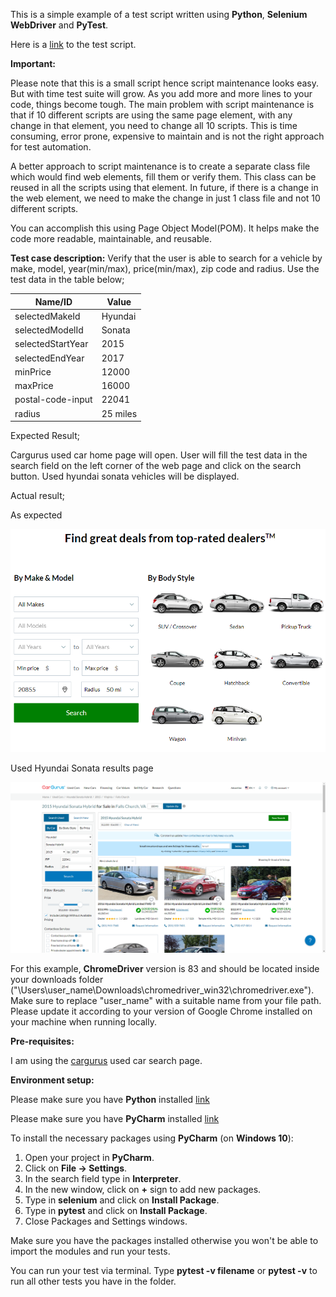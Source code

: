 This is a simple example of a test script written using **Python**, **Selenium WebDriver** and **PyTest**. 

Here is a [link](https://github.com/kipkitur/car_gurus/blob/main/test_used_hyundai_sonata_dropdown.py) to the test script.

**Important:**

Please note that this is a small script hence script maintenance looks easy. But with time test suite will grow. As you add more and more lines to your code, things become tough. The main problem with script maintenance is that if 10 different scripts are using the same page element, with any change in that element, you need to change all 10 scripts. This is time consuming, error prone, expensive to maintain and is not the right approach for test automation.

A better approach to script maintenance is to create a separate class file which would find web elements, fill them or verify them. This class can be reused in all the scripts using that element. In future, if there is a change in the web element, we need to make the change in just 1 class file and not 10 different scripts.

You can accomplish this using Page Object Model(POM). It helps make the code more readable, maintainable, and reusable.


**Test case description:**
Verify that the user is able to search for a vehicle by make, model, year(min/max), price(min/max), zip code and radius.
Use the test data in the table below;

| Name/ID | Value |
| ----------- | ----------- |
| selectedMakeId | Hyundai |
| selectedModelId | Sonata |
| selectedStartYear  | 2015 |
| selectedEndYear  | 2017 |
| minPrice | 12000 |
| maxPrice | 16000 |
| postal-code-input | 22041 |
| radius | 25 miles |

Expected Result;

Cargurus used car home page will open. User will fill the test data in the search field on the left corner of the web page and click on the search button. Used hyundai sonata vehicles will be displayed. 

Actual result;

As expected

![used car home page screenshot](screenshots/cargurus_used_cars_search.png)

Used Hyundai Sonata results page

![hyundai sonata 2015 - 2017 results screenshot](screenshots/used_hyundai_sonata_2015_2017.png)


For this example, **ChromeDriver** version is 83 and should be located inside your downloads folder ("\\Users\\user_name\\Downloads\\chromedriver_win32\\chromedriver.exe"). Make sure to replace "user_name" with a suitable name from your file path.
Please update it according to your version of Google Chrome installed on your machine when running locally.

**Pre-requisites:**

I am using the [cargurus](https://www.cargurus.com/Cars/forsale) used car search page. 

**Environment setup:**

Please make sure you have **Python** installed [link](https://www.python.org/downloads/)

Please make sure you have **PyCharm** installed [link](https://www.jetbrains.com/pycharm/download/)

To install the necessary packages using **PyCharm** (on **Windows 10**):

1. Open your project in **PyCharm**.
2. Click on **File -> Settings**.
3. In the search field type in **Interpreter**.
4. In the new window, click on **+** sign to add new packages.
5. Type in **selenium** and click on **Install Package**.
6. Type in **pytest** and click on **Install Package**.
7. Close Packages and Settings windows.

Make sure you have the packages installed otherwise you won't be able to import the modules and run your tests.

You can run your test via terminal. Type **pytest -v filename** or **pytest -v** to run all other tests you have in the folder.
